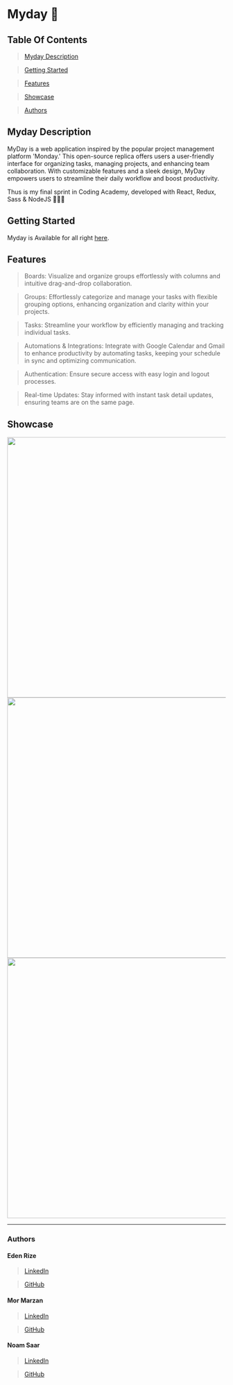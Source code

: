 # Myday 📆


## Table Of Contents

> [Myday Description](#desc)

>[Getting Started](#start)

>[Features](#features)

>[Showcase](#showcase)

>[Authors](#authors)

## <a id="desc" /> Myday Description

MyDay is a web application inspired by the popular project management platform 'Monday.'
This open-source replica offers users a user-friendly interface for organizing tasks, managing projects, and enhancing team collaboration.
With customizable features and a sleek design, MyDay empowers users to streamline their daily workflow and boost productivity.

Thus is my final sprint in Coding Academy, developed with React, Redux, Sass & NodeJS 👩🏻‍💻

## <a id="start" /> Getting Started

Myday is Available for all right <a href="https://myday-lv3w.onrender.com/" target="_blank">here</a>.

## <a id="features" /> Features

> Boards: Visualize and organize groups effortlessly with columns and intuitive drag-and-drop collaboration.

> Groups: Effortlessly categorize and manage your tasks with flexible grouping options, enhancing organization and clarity within your projects.

> Tasks: Streamline your workflow by efficiently managing and tracking individual tasks.

> Automations & Integrations: Integrate with Google Calendar and Gmail to enhance productivity by automating tasks, keeping your schedule in sync and optimizing communication.

> Authentication: Ensure secure access with easy login and logout processes.

> Real-time Updates: Stay informed with instant task detail updates, ensuring teams are on the same page.


## <a id="showcase" /> Showcase

<img width="600px" src="https://res.cloudinary.com/dkvliixzt/image/upload/v1705848842/Screenshot_2024-01-21_165252_en8pzv.png" />
<img width="600px"  src="https://res.cloudinary.com/dkvliixzt/image/upload/v1705848958/Screenshot_2024-01-21_165546_v0agc0.png" />
<img width="600px"  src="https://res.cloudinary.com/dkvliixzt/image/upload/v1705849006/Screenshot_2024-01-21_165637_jwxpe7.png" />
<hr />

### Authors

#### Eden Rize
> [LinkedIn](https://www.linkedin.com/in/eden-rize-9476541b7/)

> [GitHub](https://github.com/EdenRize)

#### Mor Marzan
> [LinkedIn](https://www.linkedin.com/in/mor-marzan-26b48621a/)

> [GitHub](https://github.com/MorMarzan)

#### Noam Saar
> [LinkedIn](https://www.linkedin.com/in/noam-saar-8266662a1/)

> [GitHub](https://github.com/noam-sa11/)
